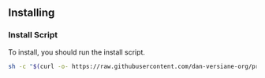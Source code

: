 ## Installing

### Install Script

To install, you should run the install script.

```sh
sh -c "$(curl -o- https://raw.githubusercontent.com/dan-versiane-org/projects-development-manager/stable/install.sh)"
```
